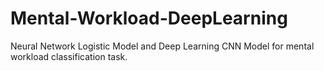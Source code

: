 # Mental-Workload-DeepLearning

Neural Network Logistic Model and Deep Learning CNN Model for mental workload classification task.
